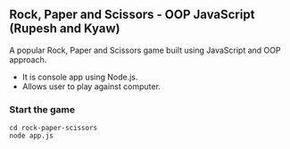 ## Rock, Paper and Scissors - OOP JavaScript (Rupesh and Kyaw)

A popular Rock, Paper and Scissors game built using JavaScript and OOP approach.

- It is console app using Node.js.
- Allows user to play against computer.

### Start the game

```
cd rock-paper-scissors
node app.js
```
